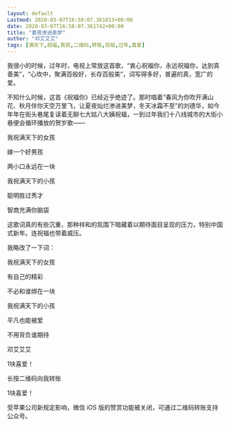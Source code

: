 ```yaml
---
layout: default
Lastmod: 2020-03-07T16:58:07.361813+00:00
date: 2020-03-07T16:58:07.361742+00:00
title: "夏夜渗进美梦"
author: "邓艾艾艾"
tags: [满天下,祝福,我祝,二维码,转账,百般,过年,喜爱]
---
```


我很小的时候，过年时，电视上常放这首歌，“衷心祝福你，永远祝福你，达到真善美”，“心坎中，聚满百般好，长存百般美”，词写得多好，普遍的真，宽广的爱。

不知什么时候，这首《祝福你》已经近乎绝迹了。那时唱着“春风为你吹开满山花、秋月伴你天空万里飞，让夏夜灿烂渗进美梦，冬天冰霜不至”的刘德华，如今年年在街头巷尾复读着无聊七大姑八大姨祝福，一到过年我们十八线城市的大街小巷便会循环播放的贺岁歌——

我祝满天下的女孩

嫁一个好男孩

两小口永远在一块

我祝满天下的小孩

聪明胜过秀才

智商充满你脑袋

这歌词真的有些沉重，那种祥和的氛围下暗藏着以期待面目呈现的压力，特别中国式新年。连祝福也带着威压。

我略改了一下词：

我祝满天下的女孩

有自己的精彩

不必和谁绑在一块

我祝满天下的小孩

平凡也能被爱

不用背负谁期待

邓艾艾艾

1块喜爱！

长按二维码向我转账

1块喜爱！

受苹果公司新规定影响，微信 iOS 版的赞赏功能被关闭，可通过二维码转账支持公众号。


